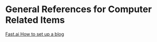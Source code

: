 # General References for Computer Related Items   



[Fast.ai How to set up a blog](https://www.fast.ai/2020/01/16/fast_template/)
